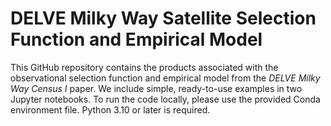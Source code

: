 # DELVE Milky Way Satellite Selection Function and Empirical Model

This GitHub repository contains the products associated with the observational selection function and empirical model from the *DELVE Milky Way Census I* paper. We include simple, ready-to-use examples in two Jupyter notebooks.  To run the code locally, please use the provided Conda environment file. Python 3.10 or later is required.